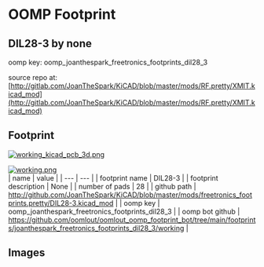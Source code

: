 # OOMP Footprint  
## DIL28-3  by none  
  
oomp key: oomp_joanthespark_freetronics_footprints_dil28_3  
  
source repo at: [http://gitlab.com/JoanTheSpark/KiCAD/blob/master/mods/RF.pretty/XMIT.kicad_mod](http://gitlab.com/JoanTheSpark/KiCAD/blob/master/mods/RF.pretty/XMIT.kicad_mod)  
## Footprint  
  
[![working_kicad_pcb_3d.png](working_kicad_pcb_3d_600.png)](working_kicad_pcb_3d.png)  
  
[![working.png](working_600.png)](working.png)  
| name | value | 
| --- | --- | 
| footprint name | DIL28-3 | 
| footprint description | None | 
| number of pads | 28 | 
| github path | http://github.com/JoanTheSpark/KiCAD/blob/master/mods/freetronics_footprints.pretty/DIL28-3.kicad_mod | 
| oomp key | oomp_joanthespark_freetronics_footprints_dil28_3 | 
| oomp bot github | https://github.com/oomlout/oomlout_oomp_footprint_bot/tree/main/footprints/joanthespark_freetronics_footprints_dil28_3/working | 
## Images  
